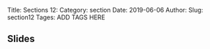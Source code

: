 Title: Sections 12:
Category: section
Date: 2019-06-06
Author: 
Slug: section12
Tages: ADD TAGS HERE


## Slides
<!-- - [PDF | Lecture 1: Description]({attach}presentation/Lecture1_Data.pdf) -->